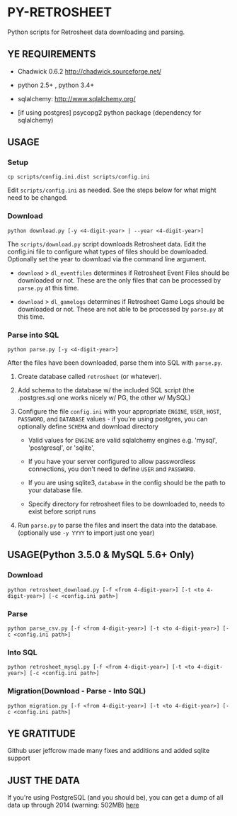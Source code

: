 PY-RETROSHEET
=============

Python scripts for Retrosheet data downloading and parsing.

YE REQUIREMENTS
---------------

- Chadwick 0.6.2 http://chadwick.sourceforge.net/

- python 2.5+ , python 3.4+

- sqlalchemy: http://www.sqlalchemy.org/

- [if using postgres] psycopg2 python package (dependency for sqlalchemy)

USAGE
-----

### Setup

    cp scripts/config.ini.dist scripts/config.ini

Edit `scripts/config.ini` as needed.  See the steps below for what might need to be changed.

### Download

    python download.py [-y <4-digit-year> | --year <4-digit-year>]

The `scripts/download.py` script downloads Retrosheet data. Edit the config.ini file to configure what types of files should be downloaded. Optionally set the year to download via the command line argument.

- `download` > `dl_eventfiles` determines if Retrosheet Event Files should be downloaded or not. These are the only files that can be processed by `parse.py` at this time.

- `download` > `dl_gamelogs` determines if Retrosheet Game Logs should be downloaded or not. These are not able to be processed by `parse.py` at this time.

### Parse into SQL

    python parse.py [-y <4-digit-year>]
    
After the files have been downloaded, parse them into SQL with `parse.py`.

1. Create database called `retrosheet` (or whatever).

2. Add schema to the database w/ the included SQL script (the .postgres.sql one works nicely w/ PG, the other w/ MySQL)

3. Configure the file `config.ini` with your appropriate `ENGINE`, `USER`, `HOST`, `PASSWORD`, and `DATABASE` values - if you're using postgres, you can optionally define `SCHEMA` and download directory

    - Valid values for `ENGINE` are valid sqlalchemy engines e.g. 'mysql', 'postgresql', or 'sqlite',
    
    - If you have your server configured to allow passwordless connections, you don't need to define `USER` and `PASSWORD`.
    
    - If you are using sqlite3, `database` in the config should be the path to your database file.
    
    - Specify directory for retrosheet files to be downloaded to, needs to exist before script runs
    
5. Run `parse.py` to parse the files and insert the data into the database. (optionally use `-y YYYY` to import just one year)

USAGE(Python 3.5.0 & MySQL 5.6+ Only)
-----

### Download

    python retrosheet_download.py [-f <from 4-digit-year>] [-t <to 4-digit-year>] [-c <config.ini path>]

### Parse

    python parse_csv.py [-f <from 4-digit-year>] [-t <to 4-digit-year>] [-c <config.ini path>]

### Into SQL

    python retrosheet_mysql.py [-f <from 4-digit-year>] [-t <to 4-digit-year>] [-c <config.ini path>]

### Migration(Download - Parse - Into SQL)

    python migration.py [-f <from 4-digit-year>] [-t <to 4-digit-year>] [-c <config.ini path>]


YE GRATITUDE
------------

Github user jeffcrow made many fixes and additions and added sqlite support

JUST THE DATA
-------------

If you're using PostgreSQL (and you should be), you can get a dump of all data up through 2014 (warning: 502MB) [here](https://www.dropbox.com/s/nv9712l1ylvh64n/retrosheet.psql?dl=0)
